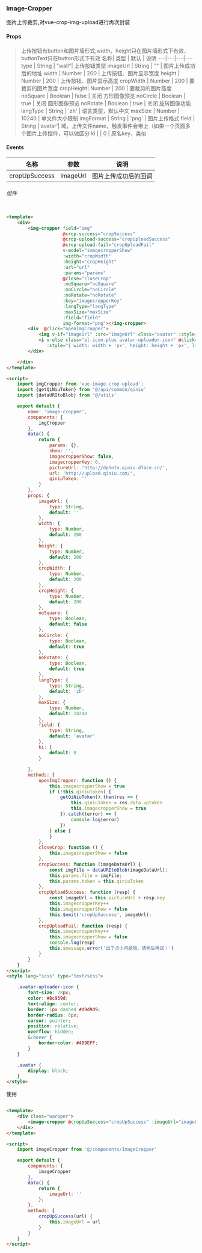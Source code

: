 
 
 ### Image-Cropper
 
 图片上传裁剪,对vue-crop-img-upload进行再次封装
 
 
 #### Props

> 上传按钮有button和图片墙形式,width，height只在图片墙形式下有效，buttonText只在button形式下有效
名称| 类型 | 默认 | 说明
---|---|---|---
 type      | String  |  "wall"|  上传按钮类型
 imageUrl  | String  |  ""    |  图片上传成功后的地址
 width     | Number  |  200   |  上传按钮、图片显示宽度
 height    | Number  |  200   |  上传按钮、图片显示高度
 cropWidth | Number  |  200   |  要裁剪的图片宽度
 cropHeight| Number  |  200   |  要裁剪的图片高度
 noSquare  | Boolean |  false |  关闭 方形图像预览
 noCircle  | Boolean |  true  |  关闭 圆形图像预览
 noRotate  | Boolean |  true  |  关闭 旋转图像功能
 langType  | String  |  'zh'  |  语言类型，默认中文
 maxSize   | Number  |  10240 |  单文件大小限制
 imgFormat | String  |  'png' |  图片上传格式
 field     | String  |'avatar'|  域，上传文件name，触发事件会带上（如果一个页面多个图片上传控件，可以做区分
 ki        |         |    0   |  原名key，类似
 
 
 #### Events
 名称 | 参数 | 说明
 ---|---|---
  cropUpSuccess   | imageUrl  |  图片上传成功后的回调
 
 ###### 组件
```html

<template>
    <div>
        <img-cropper field="img"
                     @crop-success="cropSuccess"
                     @crop-upload-success="cropUploadSuccess"
                     @crop-upload-fail="cropUploadFail"
                     v-model="imagecropperShow"
                     :width="cropWidth"
                     :height="cropHeight"
                     :url="url"
                     :params="params"
                     @close="closeCrop"
                     :noSquare="noSquare"
                     :noCircle="noCircle"
                     :noRotate="noRotate"
                     :key="imagecropperKey"
                     :langType="langType"
                     :maxSize="maxSize"
                     :field="field"
                     img-format="png"></img-cropper>
        <div  @click="openImgCropper">
            <img v-if="imageUrl" :src="imageUrl" class="avatar" :style="{ width: width + 'px', height: height + 'px'}">
            <i v-else class="el-icon-plus avatar-uploader-icon" @click="openImgCropper"
               :style="{ width: width + 'px', height: height + 'px', lineHeight: height + 'px'}"></i>
        </div>

    </div>
</template>

<script>
    import imgCropper from 'vue-image-crop-upload';
    import {getQiNiuToken} from '@/api/common/qiniu'
    import {dataURItoBlob} from '@/utils'

    export default {
        name: 'image-cropper',
        components: {
            imgCropper
        },
        data() {
            return {
                params: {},
                show: '',
                imagecropperShow: false,
                imagecropperKey: 0,
                pictureUrl: 'http://dphoto.qiniu.dface.cn/',
                url: 'http://upload.qiniu.com/',
                qiniuToken: ''
            }
        },
        props: {
            imageUrl: {
                type: String,
                default: ''
            },
            width: {
                type: Number,
                default: 200
            },
            height: {
                type: Number,
                default: 200
            },
            cropWidth: {
                type: Number,
                default: 200
            },
            cropHeight: {
                type: Number,
                default: 200
            },
            noSquare: {
                type: Boolean,
                default: false
            },
            noCircle: {
                type: Boolean,
                default: true
            },
            noRotate: {
                type: Boolean,
                default: true
            },
            langType: {
                type: String,
                default: 'zh'
            },
            maxSize: {
                type: Number,
                default: 10240
            },
            field: {
                type: String,
                default: 'avatar'
            },
            ki: {
                default: 0
            }

        },
        methods: {
            openImgCropper: function () {
                this.imagecropperShow = true
                if (!this.qiniuToken) {
                    getQiNiuToken().then(res => {
                        this.qiniuToken = res.data.uptoken
                        this.imagecropperShow = true
                    }).catch((error) => {
                        console.log(error)
                    })
                } else {
                }
            },
            closeCrop: function () {
                this.imagecropperShow = false
            },
            cropSuccess: function (imageDataUrl) {
                const imgFile = dataURItoBlob(imageDataUrl);
                this.params.file = imgFile;
                this.params.token = this.qiniuToken
            },
            cropUploadSuccess: function (resp) {
                const imageUrl = this.pictureUrl + resp.key
                this.imagecropperKey++
                this.imagecropperShow = false
                this.$emit('cropUpSuccess', imageUrl);
            },
            cropUploadFail: function (resp) {
                this.imagecropperKey++
                this.imagecropperShow = false
                console.log(resp)
                this.$message.error('出了点小问题哦，请稍后再试！')
            }
        }
    }
</script>
<style lang="scss" type="text/scss">

    .avatar-uploader-icon {
        font-size: 28px;
        color: #8c939d;
        text-align: center;
        border: 1px dashed #d9d9d9;
        border-radius: 6px;
        cursor: pointer;
        position: relative;
        overflow: hidden;
        &:hover {
            border-color: #409EFF;
        }
    }

    .avatar {
        display: block;
    }
</style>


```


使用

```html

<template>
    <div class="warpper">
        <image-cropper @cropUpSuccess="cropUpSuccess" :imageUrl="imageUrl" :width="300" :height="100"></image-cropper>
    </div>
</template>

<script>
    import imageCropper from '@/components/ImageCropper'

    export default {
        components: {
            imageCropper
        },
        data() {
            return {
                imageUrl: ''
            };
        },
        methods: {
            cropUpSuccess(url) {
                this.imageUrl = url
            }
        }
    }
</script>


```

